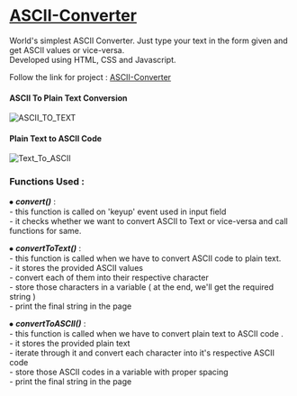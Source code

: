 # [ASCII-Converter](https://algomonk016.github.io/ASCII-Converter/ "ASCII Converter")

World's simplest ASCII Converter. Just type your text in the form given and get ASCII values or vice-versa. <br> 
Developed using HTML, CSS and Javascript.

Follow the link for project : [ASCII-Converter](https://www.google.com/url?sa=i&url=https%3A%2F%2Fwww.shutterstock.com%2Fcategory%2Fnature&psig=AOvVaw3GLO1rpSmMqIBEAKVnIhDW&ust=1608728477360000&source=images&cd=vfe&ved=0CAIQjRxqFwoTCOiYz9_S4e0CFQAAAAAdAAAAABAD)

#### ASCII To Plain Text Conversion
![ASCII_TO_TEXT](https://user-images.githubusercontent.com/55861951/102896417-59f0de00-448c-11eb-82c0-9a0e560bf133.gif)
<br>

#### Plain Text to ASCII Code
![Text_To_ASCII](https://user-images.githubusercontent.com/55861951/102896489-7d1b8d80-448c-11eb-9cf3-e71ada141ca2.gif)

### Functions Used : 
⦁	***convert()*** : <br>
		- this function is called on 'keyup' event used in input field <br>
		- it checks whether we want to convert ASCII to Text or vice-versa and call functions for same. <br>

⦁	***convertToText()*** : <br>
		- this function is called when we have to convert ASCII code to plain text. <br>
		- it stores the provided ASCII values <br>
		- convert each of them into their respective character <br>
		- store those characters in a variable ( at the end, we'll get the required string ) <br>
		- print the final string in the page <br>
	
⦁	***convertToASCII()*** : <br>
		- this function is called when we have to convert plain text to ASCII code . <br>
		- it stores the provided plain text <br>
		- iterate through it and convert each character into it's respective ASCII code <br>
		- store those ASCII codes in a variable with proper spacing <br>
		- print the final string in the page <br>
